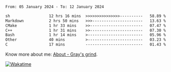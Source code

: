 <!--START_SECTION:waka-->

```txt
From: 05 January 2024 - To: 12 January 2024

sh                 12 hrs 16 mins  >>>>>>>>>>>>>>>----------   58.89 %
Markdown           2 hrs 50 mins   >>>----------------------   13.63 %
CMake              1 hr 33 mins    >>-----------------------   07.47 %
C++                1 hr 31 mins    >>-----------------------   07.30 %
Bash               1 hr 14 mins    >------------------------   05.96 %
Other              40 mins         >------------------------   03.23 %
C                  17 mins         -------------------------   01.43 %
```

<!--END_SECTION:waka-->

<!-- [![grayxu's github stats](https://github-readme-stats.vercel.app/api?username=grayxu&count_private=true&show_icons=true)](https://github.com/grayxu) -->

Know more about me: [About - Gray's grind](https://www.grayxu.cn/).
<p align="left">
  <a href="https://wakatime.com/@grayxu" target="_blank">
    <img alt="Wakatime" src="https://wakatime.com/badge/user/c69eb31e-43a1-463f-8968-c3449e386f57.svg"/>
  </a>
</p>

